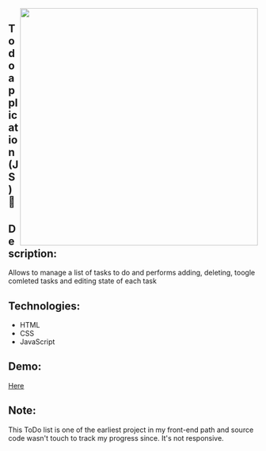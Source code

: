 <img src="https://user-images.githubusercontent.com/102720711/205008175-8a1adfb3-8361-49b2-8abb-9e70eef487a6.png" width = "480" align="right" /> 

## Todo application (JS) :sloth:

## Description: 
Allows to manage a list of tasks to do and performs adding, deleting, toogle comleted tasks and editing state of each task

## Technologies: 
- HTML
- CSS 
- JavaScript 

## Demo: 
[Here](https://precious-boba-8df571.netlify.app)

## Note: 

This ToDo list is one of the earliest project in my front-end path and source code wasn't touch to track my progress since. 
It's not responsive.
